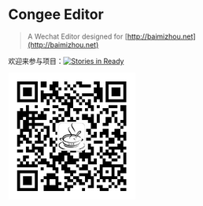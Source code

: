 # Congee Editor

> A Wechat Editor designed for [http://baimizhou.net](http://baimizhou.net)

欢迎来参与项目：[![Stories in Ready](https://badge.waffle.io/phodal/congee.svg?label=ready&title=Ready)](http://waffle.io/phodal/congee)

![Baimizhou Wechat](baimizhou.jpg)
